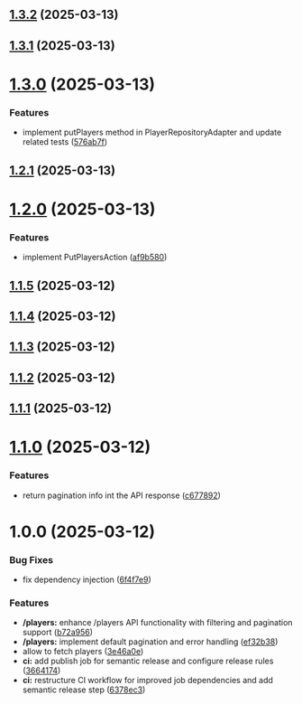 ## [1.3.2](https://github.com/devclay92/players_exercise/compare/v1.3.1...v1.3.2) (2025-03-13)

## [1.3.1](https://github.com/devclay92/players_exercise/compare/v1.3.0...v1.3.1) (2025-03-13)

# [1.3.0](https://github.com/devclay92/players_exercise/compare/v1.2.1...v1.3.0) (2025-03-13)


### Features

* implement putPlayers method in PlayerRepositoryAdapter and update related tests ([576ab7f](https://github.com/devclay92/players_exercise/commit/576ab7f75cfe56701bfbc1ff99f5a400813f0774))

## [1.2.1](https://github.com/devclay92/players_exercise/compare/v1.2.0...v1.2.1) (2025-03-13)

# [1.2.0](https://github.com/devclay92/players_exercise/compare/v1.1.5...v1.2.0) (2025-03-13)


### Features

* implement PutPlayersAction ([af9b580](https://github.com/devclay92/players_exercise/commit/af9b5804f701003ee2d94cb082915574ede89d87))

## [1.1.5](https://github.com/devclay92/players_exercise/compare/v1.1.4...v1.1.5) (2025-03-12)

## [1.1.4](https://github.com/devclay92/players_exercise/compare/v1.1.3...v1.1.4) (2025-03-12)

## [1.1.3](https://github.com/devclay92/players_exercise/compare/v1.1.2...v1.1.3) (2025-03-12)

## [1.1.2](https://github.com/devclay92/players_exercise/compare/v1.1.1...v1.1.2) (2025-03-12)

## [1.1.1](https://github.com/devclay92/players_exercise/compare/v1.1.0...v1.1.1) (2025-03-12)

# [1.1.0](https://github.com/devclay92/players_exercise/compare/v1.0.0...v1.1.0) (2025-03-12)


### Features

* return pagination info int the API response ([c677892](https://github.com/devclay92/players_exercise/commit/c677892e715ceada291b2059a011105e2cd235da))

# 1.0.0 (2025-03-12)


### Bug Fixes

* fix dependency injection ([6f4f7e9](https://github.com/devclay92/players_exercise/commit/6f4f7e9e0442192891db0139e8fb8f44b7c05c38))


### Features

* **/players:** enhance /players API functionality with filtering and pagination support ([b72a956](https://github.com/devclay92/players_exercise/commit/b72a9564415fbaabb2fb2b921dbc58904e107412))
* **/players:** implement default pagination and error handling ([ef32b38](https://github.com/devclay92/players_exercise/commit/ef32b380760fbb2f5b6e221014f0138deb509ff1))
* allow to fetch players ([3e46a0e](https://github.com/devclay92/players_exercise/commit/3e46a0eaa3f3c7ac4c82e4d5d512d2fbed42267d))
* **ci:** add publish job for semantic release and configure release rules ([3664174](https://github.com/devclay92/players_exercise/commit/366417447db578ff412dc31e27ea058ebda46780))
* **ci:** restructure CI workflow for improved job dependencies and add semantic release step ([6378ec3](https://github.com/devclay92/players_exercise/commit/6378ec3c637b5b012a5c8b01efa8bf568de065de))
